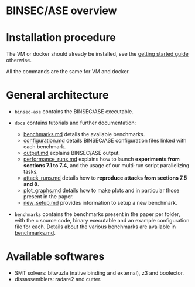 BINSEC/ASE overview
===

# Installation procedure

The VM or docker should already be installed, see the [getting started guide](getting_started.md) otherwise.

All the commands are the same for VM and docker.

# General architecture

- `binsec-ase` contains the BINSEC/ASE executable.

- `docs` contains tutorials and further documentation:
    - [benchmarks.md](docs/benchmarks.md) details the available benchmarks.
    - [configuration.md](docs/configuration.md) details BINSEC/ASE configuration files linked with each benchmark.
    - [output.md](docs/output.md) explains BINSEC/ASE output.
    - [performance_runs.md](docs/performance_runs.md) explains how to launch **experiments from sections 7.1 to 7.4**, and the usage of our multi-run script parallelizing tasks.
    - [attack_runs.md](docs/attack_runs.md) details how to **reproduce attacks from sections 7.5 and 8**.
    - [plot_graphs.md](docs/plot_graphs.md) details how to make plots and in particular those present in the paper.
    - [new_setup.md](docs/new_setup.md) provides information to setup a new benchmark.

- `benchmarks` contains the benchmarks present in the paper per folder, with the c source code, binary executable and an example configuration file for each. Details about the various benchmarks are available in [benchmarks.md](docs/benchmarks.md).

# Available softwares

- SMT solvers: bitwuzla (native binding and external), z3 and boolector.
- dissassemblers: radare2 and cutter.

